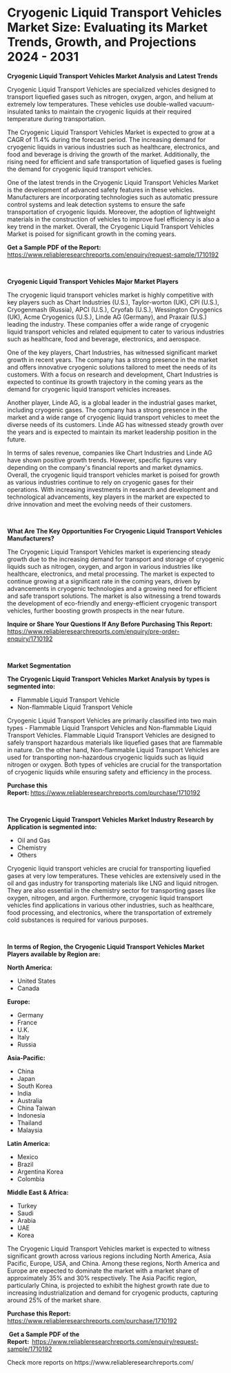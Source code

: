 <p><h1>Cryogenic Liquid Transport Vehicles Market Size: Evaluating its Market Trends, Growth, and Projections 2024 - 2031</h1></p><p><strong>Cryogenic Liquid Transport Vehicles Market Analysis and Latest Trends</strong></p>
<p><p>Cryogenic Liquid Transport Vehicles are specialized vehicles designed to transport liquefied gases such as nitrogen, oxygen, argon, and helium at extremely low temperatures. These vehicles use double-walled vacuum-insulated tanks to maintain the cryogenic liquids at their required temperature during transportation.</p><p>The Cryogenic Liquid Transport Vehicles Market is expected to grow at a CAGR of 11.4% during the forecast period. The increasing demand for cryogenic liquids in various industries such as healthcare, electronics, and food and beverage is driving the growth of the market. Additionally, the rising need for efficient and safe transportation of liquefied gases is fueling the demand for cryogenic liquid transport vehicles.</p><p>One of the latest trends in the Cryogenic Liquid Transport Vehicles Market is the development of advanced safety features in these vehicles. Manufacturers are incorporating technologies such as automatic pressure control systems and leak detection systems to ensure the safe transportation of cryogenic liquids. Moreover, the adoption of lightweight materials in the construction of vehicles to improve fuel efficiency is also a key trend in the market. Overall, the Cryogenic Liquid Transport Vehicles Market is poised for significant growth in the coming years.</p></p>
<p><strong>Get a Sample PDF of the Report:&nbsp;</strong> <a href="https://www.reliableresearchreports.com/enquiry/request-sample/1710192">https://www.reliableresearchreports.com/enquiry/request-sample/1710192</a></p>
<p>&nbsp;</p>
<p><strong>Cryogenic Liquid Transport Vehicles Major Market Players</strong></p>
<p><p>The cryogenic liquid transport vehicles market is highly competitive with key players such as Chart Industries (U.S.), Taylor-worton (UK), CPI (U.S.), Cryogenmash (Russia), APCI (U.S.), Cryofab (U.S.), Wessington Cryogenics (UK), Acme Cryogenics (U.S.), Linde AG (Germany), and Praxair (U.S.) leading the industry. These companies offer a wide range of cryogenic liquid transport vehicles and related equipment to cater to various industries such as healthcare, food and beverage, electronics, and aerospace.</p><p>One of the key players, Chart Industries, has witnessed significant market growth in recent years. The company has a strong presence in the market and offers innovative cryogenic solutions tailored to meet the needs of its customers. With a focus on research and development, Chart Industries is expected to continue its growth trajectory in the coming years as the demand for cryogenic liquid transport vehicles increases.</p><p>Another player, Linde AG, is a global leader in the industrial gases market, including cryogenic gases. The company has a strong presence in the market and a wide range of cryogenic liquid transport vehicles to meet the diverse needs of its customers. Linde AG has witnessed steady growth over the years and is expected to maintain its market leadership position in the future.</p><p>In terms of sales revenue, companies like Chart Industries and Linde AG have shown positive growth trends. However, specific figures vary depending on the company's financial reports and market dynamics. Overall, the cryogenic liquid transport vehicles market is poised for growth as various industries continue to rely on cryogenic gases for their operations. With increasing investments in research and development and technological advancements, key players in the market are expected to drive innovation and meet the evolving needs of their customers.</p></p>
<p>&nbsp;</p>
<p><strong>What Are The Key Opportunities For Cryogenic Liquid Transport Vehicles Manufacturers?</strong></p>
<p><p>The Cryogenic Liquid Transport Vehicles market is experiencing steady growth due to the increasing demand for transport and storage of cryogenic liquids such as nitrogen, oxygen, and argon in various industries like healthcare, electronics, and metal processing. The market is expected to continue growing at a significant rate in the coming years, driven by advancements in cryogenic technologies and a growing need for efficient and safe transport solutions. The market is also witnessing a trend towards the development of eco-friendly and energy-efficient cryogenic transport vehicles, further boosting growth prospects in the near future.</p></p>
<p><strong>Inquire or Share Your Questions If Any Before Purchasing This Report:</strong> <a href="https://www.reliableresearchreports.com/enquiry/pre-order-enquiry/1710192">https://www.reliableresearchreports.com/enquiry/pre-order-enquiry/1710192</a></p>
<p>&nbsp;</p>
<p><strong>Market Segmentation</strong></p>
<p><strong>The Cryogenic Liquid Transport Vehicles Market Analysis by types is segmented into:</strong></p>
<p><ul><li>Flammable Liquid Transport Vehicle</li><li>Non-flammable Liquid Transport Vehicle</li></ul></p>
<p><p>Cryogenic Liquid Transport Vehicles are primarily classified into two main types - Flammable Liquid Transport Vehicles and Non-flammable Liquid Transport Vehicles. Flammable Liquid Transport Vehicles are designed to safely transport hazardous materials like liquefied gases that are flammable in nature. On the other hand, Non-flammable Liquid Transport Vehicles are used for transporting non-hazardous cryogenic liquids such as liquid nitrogen or oxygen. Both types of vehicles are crucial for the transportation of cryogenic liquids while ensuring safety and efficiency in the process.</p></p>
<p><strong>Purchase this Report:&nbsp;</strong><a href="https://www.reliableresearchreports.com/purchase/1710192">https://www.reliableresearchreports.com/purchase/1710192</a></p>
<p>&nbsp;</p>
<p><strong>The Cryogenic Liquid Transport Vehicles Market Industry Research by Application is segmented into:</strong></p>
<p><ul><li>Oil and Gas</li><li>Chemistry</li><li>Others</li></ul></p>
<p><p>Cryogenic liquid transport vehicles are crucial for transporting liquefied gases at very low temperatures. These vehicles are extensively used in the oil and gas industry for transporting materials like LNG and liquid nitrogen. They are also essential in the chemistry sector for transporting gases like oxygen, nitrogen, and argon. Furthermore, cryogenic liquid transport vehicles find applications in various other industries, such as healthcare, food processing, and electronics, where the transportation of extremely cold substances is required for various purposes.</p></p>
<p>&nbsp;</p>
<p><strong>In terms of Region, the Cryogenic Liquid Transport Vehicles Market Players available by Region are:</strong></p>
<p>
    <p> <strong> North America: </strong>
        <ul>
            <li>United States</li>
            <li>Canada</li>
        </ul>
        </p> 
    <p> <strong> Europe: </strong>
        <ul>
            <li>Germany</li>
            <li>France</li>
            <li>U.K.</li>
            <li>Italy</li>
            <li>Russia</li>
        </ul>
        </p> 
    <p> <strong> Asia-Pacific: </strong>
        <ul>
            <li>China</li>
            <li>Japan</li>
            <li>South Korea</li>
            <li>India</li>
            <li>Australia</li>
            <li>China Taiwan</li>
            <li>Indonesia</li>
            <li>Thailand</li>
            <li>Malaysia</li>
        </ul>
        </p> 
    <p> <strong> Latin America: </strong>
        <ul>
            <li>Mexico</li>
            <li>Brazil</li>
            <li>Argentina Korea</li>
            <li>Colombia</li>
        </ul>
        </p> 
    <p> <strong> Middle East & Africa: </strong>
        <ul>
            <li>Turkey</li>
            <li>Saudi</li>
            <li>Arabia</li>
            <li>UAE</li>
            <li>Korea</li>
        </ul>
    </p>
    </p>
<p><p>The Cryogenic Liquid Transport Vehicles market is expected to witness significant growth across various regions including North America, Asia Pacific, Europe, USA, and China. Among these regions, North America and Europe are expected to dominate the market with a market share of approximately 35% and 30% respectively. The Asia Pacific region, particularly China, is projected to exhibit the highest growth rate due to increasing industrialization and demand for cryogenic products, capturing around 25% of the market share.</p></p>
<p><strong>Purchase this Report: </strong><a href="https://www.reliableresearchreports.com/purchase/1710192">https://www.reliableresearchreports.com/purchase/1710192</a></p>
<p>&nbsp;<strong>Get a Sample PDF of the Report:&nbsp;&nbsp;</strong><a href="https://www.reliableresearchreports.com/enquiry/request-sample/1710192">https://www.reliableresearchreports.com/enquiry/request-sample/1710192</a></p>
<p><strong></strong></p>
<p>Check more reports on https://www.reliableresearchreports.com/</p>